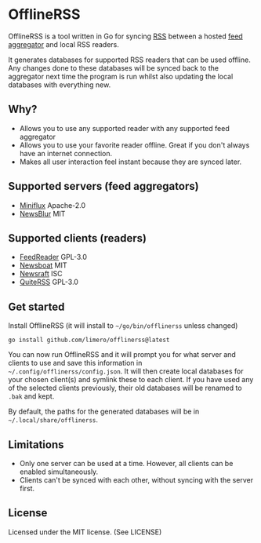 # OfflineRSS

OfflineRSS is a tool written in Go for syncing [RSS](https://en.wikipedia.org/wiki/RSS) between a hosted [feed aggregator](https://en.wikipedia.org/wiki/News_aggregator) and local RSS readers.

It generates databases for supported RSS readers that can be used offline. Any changes done to these databases will be synced back to the aggregator next time the program is run whilst also updating the local databases with everything new.

## Why?

* Allows you to use any supported reader with any supported feed aggregator
* Allows you to use your favorite reader offline. Great if you don't always have an internet connection.
* Makes all user interaction feel instant because they are synced later.

## Supported servers (feed aggregators)

* [Miniflux](https://miniflux.app) Apache-2.0
* [NewsBlur](https://newsblur.com) MIT

## Supported clients (readers)

* [FeedReader](https://jangernert.github.io/FeedReader) GPL-3.0
* [Newsboat](https://newsboat.org) MIT
* [Newsraft](https://codeberg.org/newsraft/newsraft) ISC
* [QuiteRSS](https://quiterss.org) GPL-3.0

## Get started

Install OfflineRSS (it will install to `~/go/bin/offlinerss` unless changed)

```
go install github.com/limero/offlinerss@latest
```

You can now run OfflineRSS and it will prompt you for what server and clients to use and save this information in `~/.config/offlinerss/config.json`. It will then create local databases for your chosen client(s) and symlink these to each client. If you have used any of the selected clients previously, their old databases will be renamed to `.bak` and kept.

By default, the paths for the generated databases will be in `~/.local/share/offlinerss`.

## Limitations

* Only one server can be used at a time. However, all clients can be enabled simultaneously.
* Clients can't be synced with each other, without syncing with the server first.

## License

Licensed under the MIT license. (See LICENSE)
